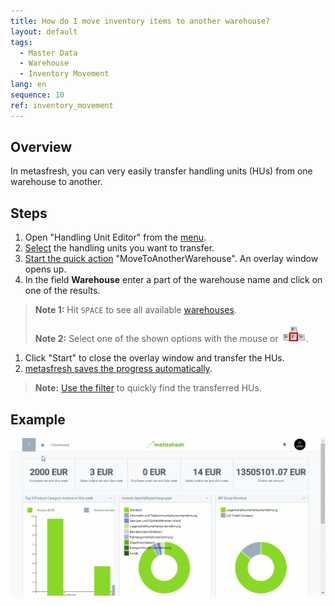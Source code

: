 ```yaml
---
title: How do I move inventory items to another warehouse?
layout: default
tags:
  - Master Data
  - Warehouse
  - Inventory Movement
lang: en
sequence: 10
ref: inventory_movement
---
```


## Overview
In metasfresh, you can very easily transfer handling units (HUs) from one warehouse to another.

## Steps
1. Open "Handling Unit Editor" from the [menu](Menu).
1. [Select](RecordSelection) the handling units you want to transfer.
1. [Start the quick action](StartAction) "MoveToAnotherWarehouse". An overlay window opens up.
1. In the field **Warehouse** enter a part of the warehouse name and click on one of the results.
 >**Note 1:** Hit `SPACE` to see all available [warehouses](Add_new_warehouse).<br><br>
 >**Note 2:** Select one of the shown options with the mouse or ![](../DE/assets/Workflow_Auftrag_Bis_Rechnung_WebUI-73797.png).

1. Click "Start" to close the overlay window and transfer the HUs.
1. [metasfresh saves the progress automatically](Saveindicator).
 >**Note:** [Use the filter](Filtering_function) to quickly find the transferred HUs.

## Example
![](assets/Inventory_movement.gif)
